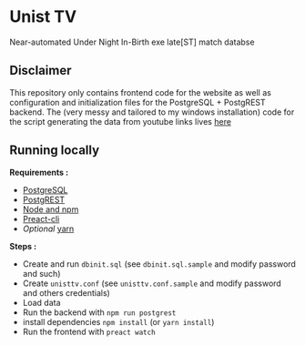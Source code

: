 # Unist TV

Near-automated Under Night In-Birth exe late\[ST\] match databse

## Disclaimer

This repository only contains frontend code for the website as well as configuration and initialization files for the PostgreSQL + PostgREST backend. The (very messy and tailored to my windows installation) code for the script generating the data from youtube links lives [here](https://github.com/Naenoh/fight-watcher)

## Running locally

**Requirements :**

- [PostgreSQL](https://postgresql.org/)
- [PostgREST](http://postgrest.org/)
- [Node and npm](https://www.npmjs.com/)
- [Preact-cli](https://github.com/developit/preact-cli)
- *Optional* [yarn](https://yarnpkg.com/)

**Steps :**

- Create and run `dbinit.sql` (see `dbinit.sql.sample` and modify password and such)
- Create `unisttv.conf` (see `unisttv.conf.sample` and modify password and others credentials)
- Load data
- Run the backend with `npm run postgrest`
- install dependencies `npm install` (or `yarn install`)
- Run the frontend with `preact watch`
